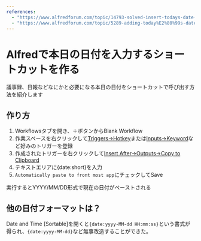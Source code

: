 ```yaml
---
references:
  - "https://www.alfredforum.com/topic/14793-solved-insert-todays-date-shortcut/"
  - "https://www.alfredforum.com/topic/5289-adding-today%E2%80%99s-date/"
---
```


# Alfredで本日の日付を入力するショートカットを作る

議事録、日報などなにかと必要になる本日の日付をショートカットで呼び出す方法を紹介します

## 作り方

1. Workflowsタブを開き、＋ボタンからBlank Workflow
1. 作業スペースを右クリックして[Triggers→Hotkey](https://www.alfredapp.com/help/workflows/triggers/hotkey/)または[Inputs→Keyword](https://www.alfredapp.com/help/workflows/inputs/keyword/)など好みのトリガーを登録
1. 作成されたトリガーを右クリックして[Insert After→Outputs→Copy to Clipboard](https://www.alfredapp.com/help/workflows/outputs/copy-to-clipboard/)
1. テキストエリアに{date:short}を入力
1. `Automatically paste to front most app`にチェックしてSave

実行するとYYYY/MM/DD形式で現在の日付がペーストされる

## 他の日付フォーマットは？

Date and Time \[Sortable\]を開くと`{date:yyyy-MM-dd HH:mm:ss}`という書式が得られ、`{date:yyyy-MM-dd}`など無事改造することができた。
